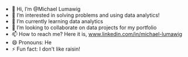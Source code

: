- 👋 Hi, I’m @Michael Lumawig
- 👀 I’m interested in solving problems and using data analytics!
- 🌱 I’m currently learning data analytics
- 💞️ I’m looking to collaborate on data projects for my portfolio
- 📫 How to reach me? Here it is, www.linkedin.com/in/michael-lumawig
- 😄 Pronouns: He
- ⚡ Fun fact: I don't like raisin!

<!---
Maikeruanalyst/Maikeruanalyst is a ✨ special ✨ repository because its `README.md` (this file) appears on your GitHub profile.
You can click the Preview link to take a look at your changes.
--->
